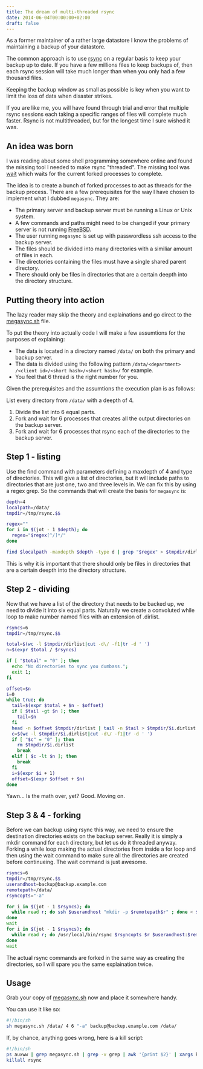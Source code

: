 ```yaml
---
title: The dream of multi-threaded rsync
date: 2014-06-04T00:00:00+02:00
draft: false
---
```


As a former maintainer of a rather large datastore I know the problems of maintaining a backup of your datastore.

The common approach is to use [rsync](http://en.wikipedia.org/wiki/Rsync) on a regular basis to keep your backup up to date. If you have a few millions files to keep backups of, then each rsync session will take much longer than when you only had a few thousand files.

Keeping the backup window as small as possible is key when you want to limit the loss of data when disaster strikes.

If you are like me, you will have found through trial and error that multiple rsync sessions each taking a specific ranges of files will complete much faster. Rsync is not multithreaded, but for the longest time I sure wished it was.

## An idea was born
I was reading about some shell programming somewhere online and found the missing tool I needed to make rsync "threaded". The missing tool was [wait](http://en.wikipedia.org/wiki/Wait_(command)) which waits for the current forked processes to complete.

The idea is to create a bunch of forked processes to act as threads for the backup process. There are a few prerequisites for the way I have chosen to implement what I dubbed `megasync`. They are:

- The primary server and backup server must be running a Linux or Unix system.
- A few commands and paths might need to be changed if your primary server is not running [FreeBSD](https://www.freebsd.org/).
- The user running `megasync` is set up with passwordless ssh access to the backup server.
- The files should be divided into many directories with a similiar amount of files in each.
- The directories containing the files must have a single shared parent directory.
- There should only be files in directories that are a certain deepth into the directory structure.

## Putting theory into action
The lazy reader may skip the theory and explainations and go direct to the [megasync.sh](megasync.sh.txt) file.

To put the theory into actually code I will make a few assumtions for the purposes of explaining:

- The data is located in a directory named `/data/` on both the primary and backup server.
- The data is divided using the following pattern `/data/​<department>​/<client id>​/<short hash>​/<short hash>/` for example.
- You feel that 6 thread is the right number for you.

Given the prerequisites and the assumtions the execution plan is as follows:

List every directory from `/data/` with a deepth of 4.
1. Divide the list into 6 equal parts.
1. Fork and wait for 6 processes that creates all the output directories on the backup server.
1. Fork and wait for 6 processes that rsync each of the directories to the backup server.

## Step 1 - listing
Use the find command with parameters defining a maxdepth of 4 and type of directories. This will give a list of directories, but it will include paths to directories that are just one, two and three levels in. We can fix this by using a regex grep. So the commands that will create the basis for `megasync` is:

```sh
depth=4
localpath=/data/
tmpdir=/tmp/rsync.$$

regex=""
for i in $(jot - 1 $depth); do
  regex="$regex[^/]*/"
done

find $localpath -maxdepth $depth -type d | grep "$regex" > $tmpdir/dirlist
```

This is why it is important that there should only be files in directories that are a certain deepth into the directory structure.

## Step 2 - dividing
Now that we have a list of the directory that needs to be backed up, we need to divide it into six equal parts. Naturally we create a convoluted while loop to make number named files with an extension of .dirlist.

```sh
rsyncs=6
tmpdir=/tmp/rsync.$$

total=$(wc -l $tmpdir/dirlist|cut -d\/ -f1|tr -d ' ')
n=$(expr $total / $rsyncs)

if [ "$total" = "0" ]; then
  echo "No directories to sync you dumbass.";
  exit 1;
fi

offset=$n
i=0
while true; do
  tail=$(expr $total + $n - $offset)
  if [ $tail -gt $n ]; then
    tail=$n
  fi
  head -n $offset $tmpdir/dirlist | tail -n $tail > $tmpdir/$i.dirlist
  c=$(wc -l $tmpdir/$i.dirlist|cut -d\/ -f1|tr -d ' ')
  if [ "$c" = "0" ]; then
    rm $tmpdir/$i.dirlist
    break
  elif [ $c -lt $n ]; then
    break
  fi
  i=$(expr $i + 1)
  offset=$(expr $offset + $n)
done
```

Yawn... Is the math over, yet? Good. Moving on.

## Step 3 & 4 - forking

Before we can backup using rsync this way, we need to ensure the destination directories exists on the backup server. Really it is simply a mkdir command for each directory, but let us do it threaded anyway. Forking a while loop making the actual directories from inside a for loop and then using the wait command to make sure all the directories are created before continueing. The wait command is just awesome.

```sh
rsyncs=6
tmpdir=/tmp/rsync.$$
userandhost=backup@backup.example.com
remotepath=/data/
rsyncopts="-a"

for i in $(jot - 1 $rsyncs); do
  while read r; do ssh $userandhost "mkdir -p $remotepath$r" ; done < $tmpdir/$i.dirlist &
done
wait
for i in $(jot - 1 $rsyncs); do
  while read r; do /usr/local/bin/rsync $rsyncopts $r $userandhost:$remotepath$r 2>&1 | tee $tmpdir/$i.dirlist.log ; done < $tmpdir/$i.dirlist &
done
wait
```

The actual rsync commands are forked in the same way as creating the directories, so I will spare you the same explaination twice.

## Usage

Grab your copy of [megasync.sh](megasync.sh.txt) now and place it somewhere handy.

You can use it like so:

```sh
#!/bin/sh
sh megasync.sh /data/ 4 6 "-a" backup@backup.example.com /data/
```

If, by chance, anything goes wrong, here is a kill script:

```sh
#!/bin/sh
ps auxww | grep megasync.sh | grep -v grep | awk '{print $2}' | xargs kill
killall rsync
```
